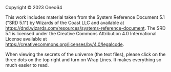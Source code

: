 Copyright © 2023 Oneo64

This work includes material taken from the System Reference Document 5.1 ("SRD 5.1") by Wizards of
the Coast LLC and available at https://dnd.wizards.com/resources/systems-reference-document. The
SRD 5.1 is licensed under the Creative Commons Attribution 4.0 International License available at
https://creativecommons.org/licenses/by/4.0/legalcode.

When viewing the secrets of the universe (the text files), please click on the three dots on the top right and turn on Wrap Lines. It makes everything so much easier to read.
